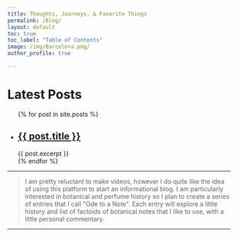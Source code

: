 ```yaml
---
title: Thoughts, Journeys, & Favorite Things
permalink: /Blog/
layout: default
toc: true
toc_label: "Table of Contents"
image: /img/Barcelona.png/
author_profile: true

---
```

<h1>Latest Posts</h1>

<ul>
  {% for post in site.posts %}
    <li>
      <h2><a href="{{ post.url }}">{{ post.title }}</a></h2>
      {{ post.excerpt }}
    </li>
  {% endfor %}
</ul>

---


> I am pretty reluctant to make videos, however I do quite like the idea of using this platform to start an informational blog. I am particularly interested in botanical and perfume history so I plan to create a series of entries that I call "Ode to a Note". Each entry will explore a little history and list of factoids of botanical notes that I like to use, with a little personal commentary. 


***

